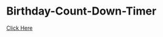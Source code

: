 # Birthday-Count-Down-Timer

<a href="https://transcendent-kataifi-3f2b98.netlify.app/">Click Here</a>